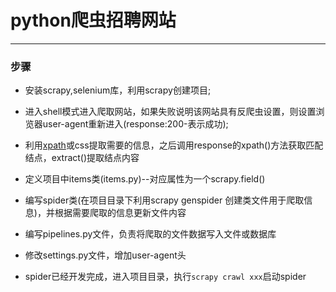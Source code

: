 # python爬虫招聘网站
___
### 步骤

* 安装scrapy,selenium库，利用scrapy创建项目;

* 进入shell模式进入爬取网站，如果失败说明该网站具有反爬虫设置，则设置浏览器user-agent重新进入(response:200-表示成功);

* 利用[xpath](https://github.com/vicjiafeng/python_application/blob/master/library/xpath.md)或css提取需要的信息，之后调用response的xpath()方法获取匹配结点，extract()提取结点内容

* 定义项目中items类(items.py)--对应属性为一个scrapy.field()

* 编写spider类(在项目目录下利用scrapy genspider 创建类文件用于爬取信息)，并根据需要爬取的信息更新文件内容

* 编写pipelines.py文件，负责将爬取的文件数据写入文件或数据库

* 修改settings.py文件，增加user-agent头

* spider已经开发完成，进入项目目录，执行`scrapy crawl xxx`启动spider




